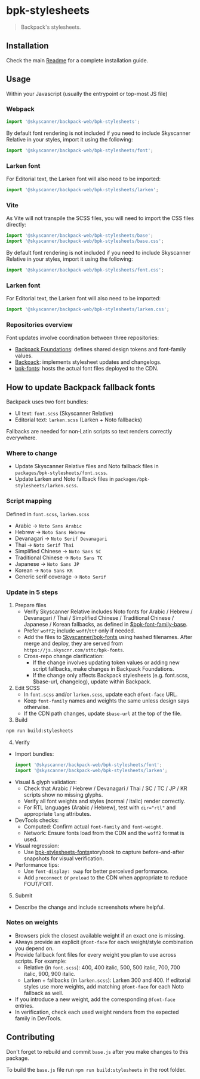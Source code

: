 # bpk-stylesheets

> Backpack's stylesheets.

## Installation

Check the main [Readme](https://github.com/skyscanner/backpack#usage) for a complete installation guide.

## Usage

Within your Javascript (usually the entrypoint or top-most JS file)

### Webpack
```js
import '@skyscanner/backpack-web/bpk-stylesheets';
```

By default font rendering is not included if you need to include Skyscanner Relative in your styles, import it using the following:

```js
import '@skyscanner/backpack-web/bpk-stylesheets/font';
```

### Larken font

For Editorial text, the Larken font will also need to be imported:

```js
import '@skyscanner/backpack-web/bpk-stylesheets/larken';
```

### Vite

As Vite will not transpile the SCSS files, you will need to import the CSS files directly:

```js
import '@skyscanner/backpack-web/bpk-stylesheets/base';
import '@skyscanner/backpack-web/bpk-stylesheets/base.css';
```

By default font rendering is not included if you need to include Skyscanner Relative in your styles, import it using the following:

```js
import '@skyscanner/backpack-web/bpk-stylesheets/font.css';
```

### Larken font

For Editorial text, the Larken font will also need to be imported:

```js
import '@skyscanner/backpack-web/bpk-stylesheets/larken.css';
```

### Repositories overview

Font updates involve coordination between three repositories:
- [Backpack Foundations](https://github.com/Skyscanner/backpack-foundations): defines shared design tokens and font-family values.
- [Backpack](https://github.com/Skyscanner/backpack): implements stylesheet updates and changelogs.
- [bpk-fonts](https://github.com/Skyscanner/bpk-fonts): hosts the actual font files deployed to the CDN.

## How to update Backpack fallback fonts

Backpack uses two font bundles:
- UI text: `font.scss` (Skyscanner Relative)
- Editorial text: `larken.scss` (Larken + Noto fallbacks)

Fallbacks are needed for non‑Latin scripts so text renders correctly everywhere.

### Where to change
- Update Skyscanner Relative files and Noto fallback files in `packages/bpk-stylesheets/font.scss`.
- Update Larken and Noto fallback files in `packages/bpk-stylesheets/larken.scss`.

### Script mapping
Defined in `font.scss`, `larken.scss`
- Arabic → `Noto Sans Arabic`
- Hebrew → `Noto Sans Hebrew`
- Devanagari → `Noto Serif Devanagari`
- Thai → `Noto Serif Thai`
- Simplified Chinese → `Noto Sans SC`
- Traditional Chinese → `Noto Sans TC`
- Japanese → `Noto Sans JP`
- Korean → `Noto Sans KR`
- Generic serif coverage → `Noto Serif`

### Update in 5 steps
1. Prepare files
   - Verify Skyscanner Relative includes Noto fonts for Arabic / Hebrew / Devanagari / Thai / Simplified Chinese / Traditional Chinese / Japanese / Korean fallbacks, as defined in [$bpk-font-family-base](https://github.com/Skyscanner/backpack-foundations/blob/74e2e6644abadb9e95842ff5797b1f9669208cbb/packages/bpk-foundations-web/tokens/base.default.scss#L781C1-L781C22).
   - Prefer `woff2`; include `woff`/`ttf` only if needed.
   - Add the files to [Skyscanner/bpk-fonts](https://github.com/Skyscanner/bpk-fonts) using hashed filenames. After merge and deploy, they are served from `https://js.skyscnr.com/sttc/bpk-fonts`.
   - Cross-repo change clarification:
     - If the change involves updating token values or adding new script fallbacks, make changes in Backpack Foundations.
     - If the change only affects Backpack stylesheets (e.g. font.scss, $base-url, changelog), update within Backpack.
2. Edit SCSS
   - In `font.scss` and/or `larken.scss`, update each `@font-face` URL.
   - Keep `font-family` names and weights the same unless design says otherwise.
   - If the CDN path changes, update `$base-url` at the top of the file.
3. Build
  ```bash
  npm run build:stylesheets
  ```
4) Verify
  - Import bundles:
    ```js
    import '@skyscanner/backpack-web/bpk-stylesheets/font';
    import '@skyscanner/backpack-web/bpk-stylesheets/larken';
    ```
  - Visual & glyph validation:
    - Check that Arabic / Hebrew / Devanagari / Thai / SC / TC / JP / KR scripts show no missing glyphs.
    - Verify all font weights and styles (normal / italic) render correctly.
    - For RTL languages (Arabic / Hebrew), test with `dir="rtl"` and appropriate `lang` attributes.
  - DevTools checks:
    - Computed: Confirm actual `font-family` and `font-weight`.
    - Network: Ensure fonts load from the CDN and the `woff2` format is used.
  - Visual regression:
    - Use [bpk-stylesheets-fonts](https://backpack.github.io/storybook/?path=/story/bpk-stylesheets-fonts--skyscanner-relative-font)storybook to capture before-and-after snapshots for visual verification.
  - Performance tips:
    - Use `font-display: swap` for better perceived performance.
    - Add `preconnect` or `preload` to the CDN when appropriate to reduce FOUT/FOIT.
5) Submit
  - Describe the change and include screenshots where helpful.

### Notes on weights
- Browsers pick the closest available weight if an exact one is missing.
- Always provide an explicit `@font-face` for each weight/style combination you depend on.
- Provide fallback font files for every weight you plan to use across scripts. For example:
  - Relative (in `font.scss`): 400, 400 italic, 500, 500 italic, 700, 700 italic, 900, 900 italic.
  - Larken + fallbacks (in `larken.scss`): Larken 300 and 400. If editorial styles use more weights, add matching `@font-face` for each Noto fallback as well.
- If you introduce a new weight, add the corresponding `@font-face` entries.
- In verification, check each used weight renders from the expected family in DevTools.

## Contributing

Don't forget to rebuild and commit `base.js` after you make changes to this package.

To build the `base.js` file run `npm run build:stylesheets` in the root folder.
